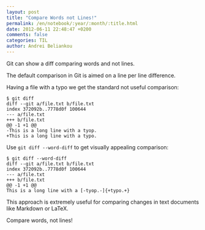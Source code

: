 ```yaml
---
layout: post
title: "Compare Words not Lines!"
permalink: /en/notebook/:year/:month/:title.html
date: 2012-06-11 22:48:47 +0200
comments: false
categories: TIL
author: Andrei Beliankou
---
```


Git can show a diff comparing words and not lines.

The default comparison in Git is aimed on a line per line difference.

Having a file with a typo we get the standard not useful comparison:

``` shellsession
$ git diff
diff --git a/file.txt b/file.txt
index 372092b..7778d0f 100644
--- a/file.txt
+++ b/file.txt
@@ -1 +1 @@
-This is a long line with a tyop.
+This is a long line with a typo.
```

Use `git diff --word-diff` to get visually appealing comparison:

``` shellsession
$ git diff --word-diff
diff --git a/file.txt b/file.txt
index 372092b..7778d0f 100644
--- a/file.txt
+++ b/file.txt
@@ -1 +1 @@
This is a long line with a [-tyop.-]{+typo.+}
```
This approach is extremely useful for comparing changes in text documents like Markdown or LaTeX.

Compare words, not lines!
